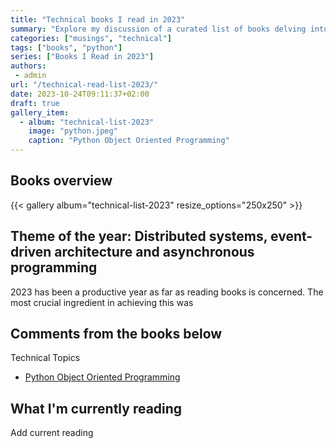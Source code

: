 ```yaml
---
title: "Technical books I read in 2023"
summary: "Explore my discussion of a curated list of books delving into python, software engineering and software architecture."
categories: ["musings", "technical"]
tags: ["books", "python"]
series: ["Books I Read in 2023"]
authors:
 - admin
url: "/technical-read-list-2023/"
date: 2023-10-24T09:11:37+02:00
draft: true
gallery_item:
  - album: "technical-list-2023"
    image: "python.jpeg"
    caption: "Python Object Oriented Programming"
---
```


## Books overview

{{< gallery album="technical-list-2023" resize_options="250x250" >}}

## Theme of the year: Distributed systems, event-driven architecture and asynchronous programming

2023 has been a productive year as far as reading books is concerned. The most 
crucial ingredient in achieving this was  

## Comments from the books below

Technical Topics
* [Python Object Oriented Programming](https://www.amazon.com/Python-Object-Oriented-Programming-maintainable-object-oriented-ebook/dp/B07JG9BQZC/ref=sr_1_1?crid=195YD6YSF5GE&keywords=Python+Object+Oriented+Programming+dusty&qid=1698135293&s=digital-text&sprefix=python+object+oriented+programming+dusty%2Cdigital-text%2C137&sr=1-1)

## What I'm currently reading

Add current reading
